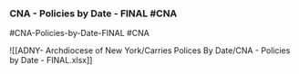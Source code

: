 ### CNA - Policies by Date - FINAL  #CNA

#CNA-Policies-by-Date-FINAL  #CNA

![[ADNY- Archdiocese of New York/Carries Polices By Date/CNA - Policies by Date - FINAL.xlsx]]
